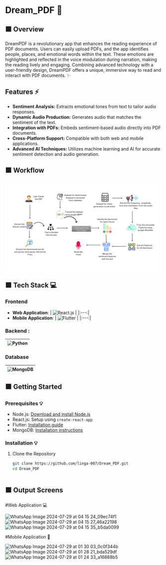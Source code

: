 # Dream_PDF 📖

## 🟩 Overview
DreamPDF is a revolutionary app that enhances the reading experience of PDF documents. Users can easily upload PDFs, and the app identifies people, places, and emotional words within the text. These emotions are highlighted and reflected in the voice modulation during narration, making the reading lively and engaging. Combining advanced technology with a user-friendly design, DreamPDF offers a unique, immersive way to read and interact with PDF documents. ✨

## Features ⚡
- **Sentiment Analysis:** Extracts emotional tones from text to tailor audio responses.
- **Dynamic Audio Production:** Generates audio that matches the sentiment of the text.
- **Integration with PDFs:** Embeds sentiment-based audio directly into PDF documents.
- **Cross-Platform Support:** Compatible with both web and mobile applications.
- **Advanced AI Techniques:** Utilizes machine learning and AI for accurate sentiment detection and audio generation.


## 🟩 Workflow
![image](Images/workflow.png)


## 🟩 Tech Stack 💻

### Frontend
 - **Web Application**:
| ![React.js](https://img.shields.io/badge/React.js--green) |
    |:---:|
- **Mobile Application**:
  | ![Flutter](https://img.shields.io/badge/Flutter--brightgreen) |
    |:---:|
### Backend :
 | ![Python](https://img.shields.io/badge/Python--yellow) |
  |:---:|

### Database
 | ![MongoDB](https://img.shields.io/badge/MongoDB--orange) |
  |:---:|


## 🟩 Getting Started 

### Prerequisites 💡
- Node.js: [Download and install Node.js](https://nodejs.org/)
- React.js: Setup using `create-react-app`
- Flutter: [Installation guide](https://flutter.dev/docs/get-started/install)
- MongoDB: [Installation instructions](https://www.mongodb.com/try/download/community)

### Installation 💡 
1. Clone the Repository
   ```bash
   git clone https://github.com/linga-007/Dream_PDF.git
   cd Dream_PDF



## 🟩 Output Screens

#Web Application 💻

![WhatsApp Image 2024-07-29 at 04 15 24_09ec74f1](https://github.com/user-attachments/assets/4b115438-1edc-4823-b305-beaf59998d97)
![WhatsApp Image 2024-07-29 at 04 15 27_46a22198](https://github.com/user-attachments/assets/9288e2c1-345a-4411-b6c3-e677429242e3)
![WhatsApp Image 2024-07-29 at 04 15 35_b5da0099](https://github.com/user-attachments/assets/b69aaa67-0ae5-4ac7-9d1b-04ce09463743)

#Mobile Application 📱

![WhatsApp Image 2024-07-29 at 01 30 03_0c0f344b](https://github.com/user-attachments/assets/8cc3c021-dabd-4b80-8553-183cdfdffd45)
![WhatsApp Image 2024-07-29 at 01 28 21_bda529df](https://github.com/user-attachments/assets/a4b51c5e-6584-443c-9f19-ba24de818d59)
![WhatsApp Image 2024-07-29 at 01 24 33_a16888b5](https://github.com/user-attachments/assets/9ff4cfcf-d1e1-42ed-af21-d6b055ffa41d)











